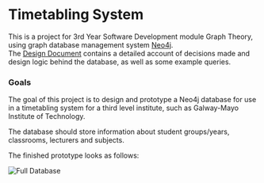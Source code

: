 # Timetabling System
This is a project for 3rd Year Software Development module Graph Theory, using graph database management system [Neo4j](https://neo4j.com/download/).  
The [Design Document](https://github.com/rebeccabernie/TimetablingSystem/blob/master/DesignDocument.md) contains a detailed account of decisions made and design logic behind the database, as well as some example queries.

### Goals
The goal of this project is to design and prototype a Neo4j database for use in a timetabling system for a third level institute, such as Galway-Mayo Institute of Technology.  

The database should store information about student groups/years, classrooms, lecturers and subjects.  

The finished prototype looks as follows:  

![Full Database](https://github.com/rebeccabernie/TimetablingSystem/blob/master/QueryScreenshots/fulldatabase.PNG "Full Database")